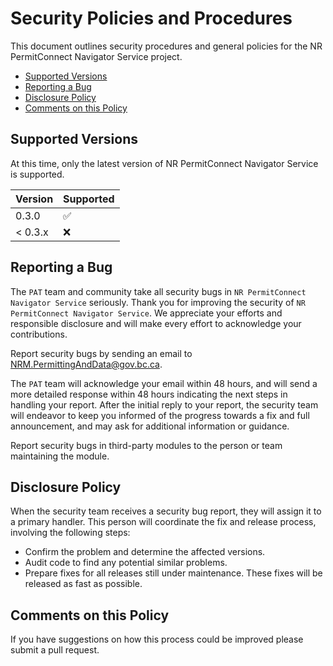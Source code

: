 # Security Policies and Procedures

This document outlines security procedures and general policies for the NR PermitConnect Navigator Service
project.

- [Supported Versions](#supported-versions)
- [Reporting a Bug](#reporting-a-bug)
- [Disclosure Policy](#disclosure-policy)
- [Comments on this Policy](#comments-on-this-policy)

## Supported Versions

At this time, only the latest version of NR PermitConnect Navigator Service is supported.

| Version | Supported          |
| ------- | ------------------ |
| 0.3.0   | :white_check_mark: |
| < 0.3.x | :x:                |

## Reporting a Bug

The `PAT` team and community take all security bugs in `NR PermitConnect Navigator Service` seriously.
Thank you for improving the security of `NR PermitConnect Navigator Service`. We appreciate your efforts and
responsible disclosure and will make every effort to acknowledge your
contributions.

Report security bugs by sending an email to <NRM.PermittingAndData@gov.bc.ca>.

The `PAT` team will acknowledge your email within 48 hours, and will send a
more detailed response within 48 hours indicating the next steps in handling
your report. After the initial reply to your report, the security team will
endeavor to keep you informed of the progress towards a fix and full
announcement, and may ask for additional information or guidance.

Report security bugs in third-party modules to the person or team maintaining
the module.

## Disclosure Policy

When the security team receives a security bug report, they will assign it to a
primary handler. This person will coordinate the fix and release process,
involving the following steps:

- Confirm the problem and determine the affected versions.
- Audit code to find any potential similar problems.
- Prepare fixes for all releases still under maintenance. These fixes will be
    released as fast as possible.

## Comments on this Policy

If you have suggestions on how this process could be improved please submit a
pull request.
